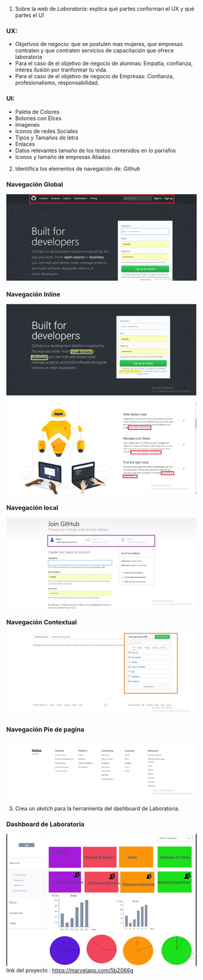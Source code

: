 
 1. Sobre la web de *Laboratoria*: explica qué partes conforman el UX y qué partes el UI
 ### UX:
  * Objetivos de  negocio: que se postulen  mas  mujeres, que empresas contraten y que  contraten servicios de capacitación  que ofrece laboratoria
  * Para el caso de el objetivo de negocio de alumnas: Empatia, confianza, interes ilusión por tranformar tu vida.
  * Para el caso de el objetivo de negocio de Empresas: Confianza, profesionalismo, responsabilidad.


  ### UI:
   * Paleta de Colores
  * Botones con Elces
  * Imagenes
  * Iconos de redes Sociales
  * Tipos y Tamaños de letra
  * Enlaces
  * Datos relevantes tamaño de los testos contenidos en lo parrafos
  * Iconos y tamaño de empresas Aliadas


 2. Identifica los elementos de navegación de: *Github*
 ### Navegación Global
 ![Imagen](assets/images/nav-global.jpg)
 ### Navegación Inline
 ![Imagen](assets/images/nav-inline.jpg)

 ![Imagen](assets/images/nav-link.jpg)
 ### Navegación local
 ![Imagen](assets/images/nav-local.jpg)
 ### Navegación Contextual
 ![Imagen](assets/images/nav-contextual.jpg)



 ### Navegación Pie de pagina
  ![Imagen](assets/images/nav-piede-pag.jpg)

3. Crea un *sketch* para la herramienta del dashboard de Laboratoria.
###  Dashboard de Laboratoria

![Imagen](assets/images/dashboard-lab.jpg)
 link del proyecto : https://marvelapp.com/5b2066g
